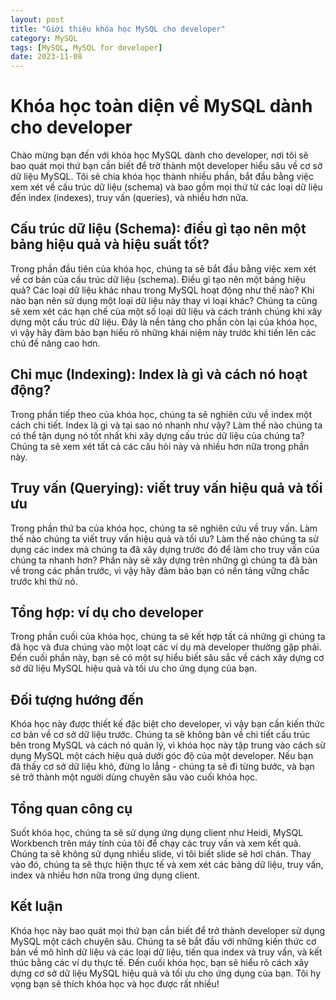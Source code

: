 ```yaml
---
layout: post
title: "Giới thiệu khóa học MySQL cho developer"
category: MySQL
tags: [MySQL, MySQL for developer]
date: 2023-11-08
---
```

# Khóa học toàn diện về MySQL dành cho developer

Chào mừng bạn đến với khóa học MySQL dành cho developer, nơi tôi sẽ bao quát mọi thứ bạn cần biết để trở thành một developer hiểu sâu về cơ sở dữ liệu MySQL. Tôi sẽ chia khóa học thành nhiều phần, bắt đầu bằng việc xem xét về cấu trúc dữ liệu (schema) và bao gồm mọi thứ từ các loại dữ liệu đến index (indexes), truy vấn (queries), và nhiều hơn nữa.

## Cấu trúc dữ liệu (Schema): điều gì tạo nên một bảng hiệu quả và hiệu suất tốt?

Trong phần đầu tiên của khóa học, chúng ta sẽ bắt đầu bằng việc xem xét về cơ bản của cấu trúc dữ liệu (schema). Điều gì tạo nên một bảng hiệu quả? Các loại dữ liệu khác nhau trong MySQL hoạt động như thế nào? Khi nào bạn nên sử dụng một loại dữ liệu này thay vì loại khác? Chúng ta cũng sẽ xem xét các hạn chế của một số loại dữ liệu và cách tránh chúng khi xây dựng một cấu trúc dữ liệu. Đây là nền tảng cho phần còn lại của khóa học, vì vậy hãy đảm bảo bạn hiểu rõ những khái niệm này trước khi tiến lên các chủ đề nâng cao hơn.

## Chỉ mục (Indexing): Index là gì và cách nó hoạt động?

Trong phần tiếp theo của khóa học, chúng ta sẽ nghiên cứu về index một cách chi tiết. Index là gì và tại sao nó nhanh như vậy? Làm thế nào chúng ta có thể tận dụng nó tốt nhất khi xây dựng cấu trúc dữ liệu của chúng ta? Chúng ta sẽ xem xét tất cả các câu hỏi này và nhiều hơn nữa trong phần này.

## Truy vấn (Querying): viết truy vấn hiệu quả và tối ưu

Trong phần thứ ba của khóa học, chúng ta sẽ nghiên cứu về truy vấn. Làm thế nào chúng ta viết truy vấn hiệu quả và tối ưu? Làm thế nào chúng ta sử dụng các index mà chúng ta đã xây dựng trước đó để làm cho truy vấn của chúng ta nhanh hơn? Phần này sẽ xây dựng trên những gì chúng ta đã bàn về trong các phần trước, vì vậy hãy đảm bảo bạn có nền tảng vững chắc trước khi thử  nó.

## Tổng hợp: ví dụ cho developer

Trong phần cuối của khóa học, chúng ta sẽ kết hợp tất cả những gì chúng ta đã học và đưa chúng vào một loạt các ví dụ mà developer thường gặp phải. Đến cuối phần này, bạn sẽ có một sự hiểu biết sâu sắc về cách xây dựng cơ sở dữ liệu MySQL hiệu quả và tối ưu cho ứng dụng của bạn.

## Đối tượng hướng đến

Khóa học này được thiết kế đặc biệt cho developer, vì vậy bạn cần kiến thức cơ bản về cơ sở dữ liệu  trước. Chúng ta sẽ không bàn về chi tiết cấu trúc bên trong MySQL và cách nó quản lý, vì khóa học này tập trung vào cách sử dụng MySQL một cách hiệu quả dưới góc độ của một developer. Nếu bạn đã thấy cơ sở dữ liệu khó, đừng lo lắng - chúng ta sẽ đi từng bước, và bạn sẽ trở thành một người dùng chuyên sâu vào cuối khóa học.

## Tổng quan công cụ

Suốt khóa học, chúng ta sẽ sử dụng ứng dụng client như Heidi, MySQL Workbench trên máy tính của tôi để chạy các truy vấn và xem kết quả. Chúng ta sẽ không sử dụng nhiều slide, vì tôi biết slide sẽ hơi chán. Thay vào đó, chúng ta sẽ thực hiện thực tế và xem xét các bảng dữ liệu, truy vấn, index và nhiều hơn nữa trong ứng dụng client.

## Kết luận

Khóa học này bao quát mọi thứ bạn cần biết để trở thành developer sử dụng MySQL một cách chuyên sâu. Chúng ta sẽ bắt đầu với những kiến thức cơ bản về mô hình dữ liệu và các loại dữ liệu, tiến qua index và truy vấn, và kết thúc bằng các ví dụ thực tế. Đến cuối khóa học, bạn sẽ hiểu rõ cách xây dựng cơ sở dữ liệu MySQL hiệu quả và tối ưu cho ứng dụng của bạn. Tôi hy vọng bạn sẽ thích khóa học và học được rất nhiều!
